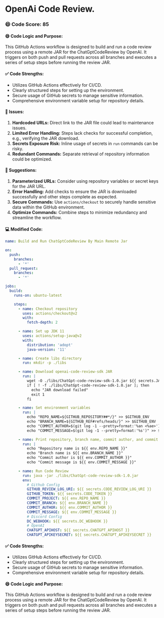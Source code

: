# OpenAi Code Review.
### 😄 Code Score: 85
#### 😄 Code Logic and Purpose:
This GitHub Actions workflow is designed to build and run a code review process using a remote JAR for the ChatGptCodeReview by OpenAI. It triggers on both push and pull requests across all branches and executes a series of setup steps before running the review JAR.
#### ✅ Code Strengths:
- Utilizes GitHub Actions effectively for CI/CD.
- Clearly structured steps for setting up the environment.
- Secure usage of GitHub secrets to manage sensitive information.
- Comprehensive environment variable setup for repository details.
#### 🤔 Issues:
1. **Hardcoded URLs:** Direct link to the JAR file could lead to maintenance issues.
2. **Limited Error Handling:** Steps lack checks for successful completion, e.g., verifying the JAR download.
3. **Secrets Exposure Risk:** Inline usage of secrets in `run` commands can be risky.
4. **Redundant Commands:** Separate retrieval of repository information could be optimized.
#### 🎯 Suggestions:
1. **Parameterized URLs:** Consider using repository variables or secret keys for the JAR URL.
2. **Error Handling:** Add checks to ensure the JAR is downloaded successfully and other steps complete as expected.
3. **Secure Commands:** Use `actions/checkout` to securely handle sensitive data within the GitHub environment.
4. **Optimize Commands:** Combine steps to minimize redundancy and streamline the workflow.
#### 💻 Modified Code:
```yaml
name: Build and Run ChatGptCodeReview By Main Remote Jar

on:
  push:
    branches:
      - '*'
  pull_request:
    branches:
      - '*'

jobs:
  build:
    runs-on: ubuntu-latest

    steps:
      - name: Checkout repository
        uses: actions/checkout@v2
        with:
          fetch-depth: 2

      - name: Set up JDK 11
        uses: actions/setup-java@v2
        with:
          distribution: 'adopt'
          java-version: '11'

      - name: Create libs directory
        run: mkdir -p ./libs

      - name: Download openai-code-review-sdk JAR
        run: |
          wget -O ./libs/ChatGpt-code-review-sdk-1.0.jar ${{ secrets.JAR_DOWNLOAD_URL }}
          if [ ! -f ./libs/ChatGpt-code-review-sdk-1.0.jar ]; then
            echo "JAR download failed"
            exit 1
          fi

      - name: Set environment variables
        run: |
          echo "REPO_NAME=${GITHUB_REPOSITORY##*/}" >> $GITHUB_ENV
          echo "BRANCH_NAME=${GITHUB_REF#refs/heads/}" >> $GITHUB_ENV
          echo "COMMIT_AUTHOR=$(git log -1 --pretty=format:'%an <%ae>')" >> $GITHUB_ENV
          echo "COMMIT_MESSAGE=$(git log -1 --pretty=format:'%s')" >> $GITHUB_ENV

      - name: Print repository, branch name, commit author, and commit message
        run: |
          echo "Repository name is ${{ env.REPO_NAME }}"
          echo "Branch name is ${{ env.BRANCH_NAME }}"
          echo "Commit author is ${{ env.COMMIT_AUTHOR }}"
          echo "Commit message is ${{ env.COMMIT_MESSAGE }}" 

      - name: Run Code Review
        run: java -jar ./libs/ChatGpt-code-review-sdk-1.0.jar
        env:
          # Github Config
          GITHUB_REVIEW_LOG_URI: ${{ secrets.CODE_REVIEW_LOG_URI }}
          GITHUB_TOKEN: ${{ secrets.CODE_TOKEN }}
          COMMIT_PROJECT: ${{ env.REPO_NAME }}
          COMMIT_BRANCH: ${{ env.BRANCH_NAME }}
          COMMIT_AUTHOR: ${{ env.COMMIT_AUTHOR }}
          COMMIT_MESSAGE: ${{ env.COMMIT_MESSAGE }}
          # Discord Config
          DC_WEBHOOK: ${{ secrets.DC_WEBHOOK }}
          # OpenAI
          CHATGPT_APIHOST: ${{ secrets.CHATGPT_APIHOST }}
          CHATGPT_APIKEYSECRET: ${{ secrets.CHATGPT_APIKEYSECRET }}
```
#### ✅ Code Strengths:
- Utilizes GitHub Actions effectively for CI/CD.
- Clearly structured steps for setting up the environment.
- Secure usage of GitHub secrets to manage sensitive information.
- Comprehensive environment variable setup for repository details.
#### 😄 Code Logic and Purpose:
This GitHub Actions workflow is designed to build and run a code review process using a remote JAR for the ChatGptCodeReview by OpenAI. It triggers on both push and pull requests across all branches and executes a series of setup steps before running the review JAR.